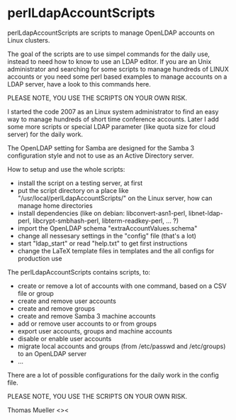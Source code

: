 # perlLdapAccountScripts

perlLdapAccountScripts are scripts to manage OpenLDAP accounts on Linux clusters.

The goal of the scripts are to use simpel commands for the daily use, instead to need how to know to use an LDAP editor.
If you are an Unix administrator and searching for some scripts to manage hundreds of LINUX accounts
or you need some perl based examples to manage accounts on a LDAP server, have a look to this commands here.

PLEASE NOTE, YOU USE THE SCRIPTS ON YOUR OWN RISK.

I started the code 2007 as an Linux system administrator to find an easy way to manage hundreds of short time conference accounts.
Later I add some more scripts or special LDAP parameter (like quota size for cloud server) for the daily work.

The OpenLDAP setting for Samba are designed for the Samba 3 configuration style and not to use as an Active Directory server.

How to setup and use the whole scripts:
- install the script on a testing server, at first
- put the script directory on a place like "/usr/local/perlLdapAccountScripts/" on the Linux server, how can manage home directories
- install dependencies (like on debian: libconvert-asn1-perl, libnet-ldap-perl, libcrypt-smbhash-perl, libterm-readkey-perl, ... ?)
- import the OpenLDAP schema "extraAccountValues.schema"
- change all nessesary settings in the "config" file (that's a lot)
- start "ldap_start" or read "help.txt" to get first instructions
- change the LaTeX template files in templates and the all configs for production use

The perlLdapAccountScripts contains scripts, to:
- create or remove a lot of accounts with one command, based on a CSV file or group
- create and remove user accounts
- create and remove groups
- create and remove Samba 3 machine accounts
- add or remove user accounts to or from groups
- export user accounts, groups and machine accounts
- disable or enable user accounts
- migrate local accounts and groups (from /etc/passwd and /etc/groups) to an OpenLDAP server
- ...

There are a lot of possible configurations for the daily work in the config file.


PLEASE NOTE, YOU USE THE SCRIPTS ON YOUR OWN RISK.

Thomas Mueller <><

